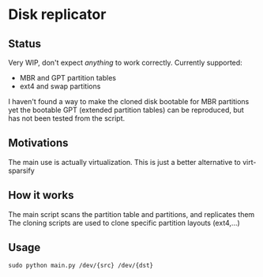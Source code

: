 # Disk replicator

## Status

Very WIP, don't expect *anything* to work correctly.
Currently supported:
* MBR and GPT partition tables
* ext4 and swap partitions

I haven't found a way to make the cloned disk bootable for MBR partitions yet
the bootable GPT (extended partition tables) can be reproduced, but has not been tested from the script.

## Motivations

The main use is actually virtualization. This is just a better alternative to virt-sparsify

## How it works

The main script scans the partition table and partitions, and replicates them
The cloning scripts are used to clone specific partition layouts (ext4,...)

## Usage

`sudo python main.py /dev/{src} /dev/{dst}`


